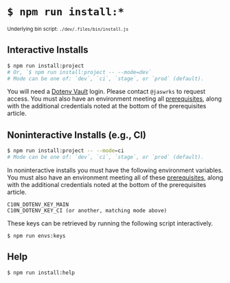 # `$ npm run install:*`

<small>Underlying bin script: `./dev/.files/bin/install.js`</small>

## Interactive Installs

```bash
$ npm run install:project
# Or, `$ npm run install:project -- --mode=dev`
# Mode can be one of: `dev`, `ci`, `stage`, or `prod` (default).
```

You will need a [Dotenv Vault](https://www.dotenv.org) login. Please contact `@jaswrks` to request access. You must also have an environment meeting all [prerequisites](./prerequisites.md), along with the additional credentials noted at the bottom of the prerequisites article.

## Noninteractive Installs (e.g., CI)

```bash
$ npm run install:project -- --mode=ci
# Mode can be one of: `dev`, `ci`, `stage`, or `prod` (default).
```

In noninteractive installs you must have the following environment variables. You must also have an environment meeting all of these [prerequisites](./prerequisites.md), along with the additional credentials noted at the bottom of the prerequisites article.

```
C10N_DOTENV_KEY_MAIN
C10N_DOTENV_KEY_CI (or another, matching mode above)
```

These keys can be retrieved by running the following script interactively.

```
$ npm run envs:keys
```

## Help

```bash
$ npm run install:help
```
